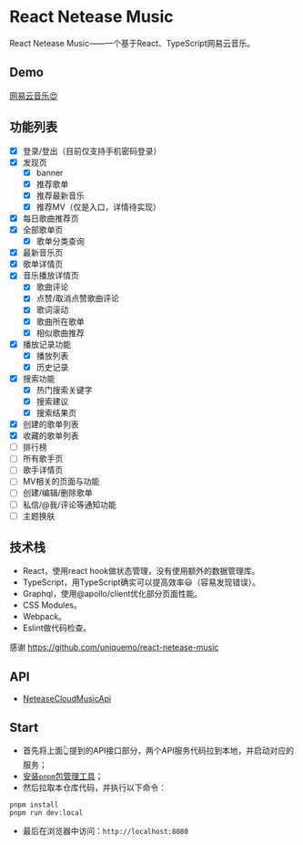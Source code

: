 # React Netease Music
React Netease Music——一个基于React、TypeScript网易云音乐。

## Demo
[网易云音乐😍](https://github.com/free-project/music__react-netease-music)

## 功能列表
- [x] 登录/登出（目前仅支持手机密码登录）
- [x] 发现页
  - [x] banner
  - [x] 推荐歌单
  - [x] 推荐最新音乐
  - [x] 推荐MV（仅是入口，详情待实现）
- [x] 每日歌曲推荐页
- [x] 全部歌单页
  - [x] 歌单分类查询
- [x] 最新音乐页
- [x] 歌单详情页
- [x] 音乐播放详情页
  - [x] 歌曲评论
  - [x] 点赞/取消点赞歌曲评论
  - [x] 歌词滚动
  - [x] 歌曲所在歌单
  - [x] 相似歌曲推荐
- [x] 播放记录功能
  - [x] 播放列表
  - [x] 历史记录
- [x] 搜索功能
  - [x] 热门搜索关键字
  - [x] 搜索建议
  - [x] 搜索结果页
- [x] 创建的歌单列表
- [x] 收藏的歌单列表
- [ ] 排行榜
- [ ] 所有歌手页
- [ ] 歌手详情页
- [ ] MV相关的页面与功能
- [ ] 创建/编辑/删除歌单
- [ ] 私信/@我/评论等通知功能
- [ ] 主题换肤

## 技术栈
- React，使用react hook做状态管理，没有使用额外的数据管理库。
- TypeScript，用TypeScript确实可以提高效率😃（容易发现错误）。
- Graphql，使用@apollo/client优化部分页面性能。
- CSS Modules。
- Webpack。
- Eslint做代码检查。

感谢 https://github.com/uniquemo/react-netease-music

## API
- [NeteaseCloudMusicApi](https://binaryify.github.io/NeteaseCloudMusicApi)

## Start
- 首先将上面👆提到的API接口部分，两个API服务代码拉到本地，并启动对应的服务；
- [安装`pnpm`包管理工具](https://pnpm.io/installation)；
- 然后拉取本仓库代码，并执行以下命令：
```
pnpm install
pnpm run dev:local
```
- 最后在浏览器中访问：`http://localhost:8080`
